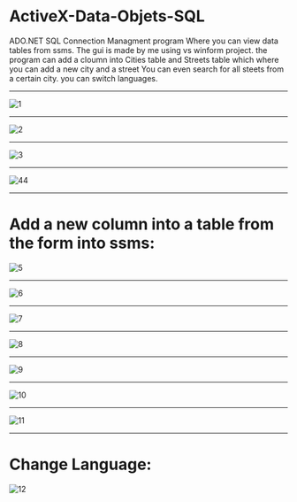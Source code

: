 # ActiveX-Data-Objets-SQL
ADO.NET SQL Connection Managment program
Where you can view data tables from ssms.
The gui is made by me using vs winform project.
the program can add a cloumn into Cities table and Streets table which where you can add a new city and a street
You can even search for all steets from a certain city.
you can switch languages.
___________________________________________________________________________________________
![1](https://user-images.githubusercontent.com/80118008/127730693-18d137b1-930a-441c-a5a3-60e462995c73.PNG)
___________________________________________________________________________________________
![2](https://user-images.githubusercontent.com/80118008/127730700-a944e9b0-8ff6-431e-a72a-58f5a989e0ba.PNG)
___________________________________________________________________________________________
![3](https://user-images.githubusercontent.com/80118008/127730705-ed04f259-fb15-4fd3-81a6-c681529bfdea.PNG)
___________________________________________________________________________________________
![44](https://user-images.githubusercontent.com/80118008/127730770-3aecf983-8a76-4b92-be00-5d00a61f409b.PNG)
___________________________________________________________________________________________
# Add a new column into a table from the form into ssms:
![5](https://user-images.githubusercontent.com/80118008/127730569-39b1852e-ba7a-4000-9f34-084662e3a7eb.PNG)
___________________________________________________________________________________________
![6](https://user-images.githubusercontent.com/80118008/127730571-0016979d-24bb-4c74-9bac-b01daba74e6e.PNG)
___________________________________________________________________________________________
![7](https://user-images.githubusercontent.com/80118008/127730573-7d6d865e-a72d-46c8-a920-a525b362acc6.PNG)
___________________________________________________________________________________________
![8](https://user-images.githubusercontent.com/80118008/127730578-64a8887a-aafc-4de4-b90a-0616959dc5a0.PNG)
___________________________________________________________________________________________
![9](https://user-images.githubusercontent.com/80118008/127730585-0036ed2b-9562-4308-a765-27886146a9a7.PNG)
___________________________________________________________________________________________
![10](https://user-images.githubusercontent.com/80118008/127730588-92b253cf-63e0-41be-a3b2-39725a8b5522.PNG)
___________________________________________________________________________________________
![11](https://user-images.githubusercontent.com/80118008/127730594-9ba714c7-1b4e-436c-8080-2435ac82490b.PNG)
___________________________________________________________________________________________
# Change Language:

![12](https://user-images.githubusercontent.com/80118008/127730356-78d3a5a0-7a5d-4b43-b40f-d42f61560eff.PNG)

